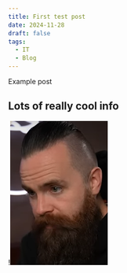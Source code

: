 ```yaml
---
title: First test post
date: 2024-11-28
draft: false
tags:
  - IT
  - Blog
---
```


Example post

<h2> Lots of really cool info </h2>

!![Image Description](/images/Pasted%20image%2020241128204300.png)